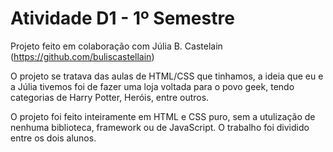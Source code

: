 # Atividade D1 - 1º Semestre

Projeto feito em colaboração com Júlia B. Castelain (https://github.com/buliscastellain)

O projeto se tratava das aulas de HTML/CSS que tinhamos, a ideia que eu e a Júlia tivemos foi de fazer uma loja voltada para o povo geek, tendo categorias de Harry Potter, Heróis, entre outros.

O projeto foi feito inteiramente em HTML e CSS puro, sem a utulização de nenhuma biblioteca, framework ou de JavaScript. O trabalho foi dividido entre os dois alunos.
